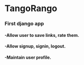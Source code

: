 # TangoRango

### First django app
#### -Allow user to save links, rate them.
#### -Allow signup, signin, logout.
#### -Maintain user profile.
